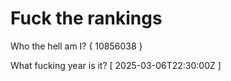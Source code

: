# Fuck the rankings

Who the hell am I?
{ 10856038 }

What fucking year is it?
[ 2025-03-06T22:30:00Z ]
